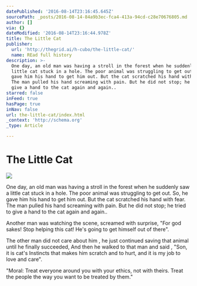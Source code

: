 ```yaml
---
datePublished: '2016-08-14T23:16:45.645Z'
sourcePath: _posts/2016-08-14-84a9b3ec-fca4-413a-94cd-c28e70676805.md
author: []
via: {}
dateModified: '2016-08-14T23:16:44.978Z'
title: The Little Cat
publisher:
  url: 'http://thegrid.ai/h-cubo/the-little-cat/'
  name: REad full history
description: >-
  One day, an old man was having a stroll in the forest when he suddenly saw a
  little cat stuck in a hole. The poor animal was struggling to get out. So, he
  gave him his hand to get him out. But the cat scratched his hand with fear.
  The man pulled his hand screaming with pain. But he did not stop; he tried to
  give a hand to the cat again and again..
starred: false
inFeed: true
hasPage: true
inNav: false
url: the-little-cat/index.html
_context: 'http://schema.org'
_type: Article

---
```

# The Little Cat
![](https://the-grid-user-content.s3-us-west-2.amazonaws.com/e716190d-a963-4465-bab5-8940bfe9e5f5.png)

One day, an old man was having a stroll in the forest when he suddenly saw a little cat stuck in a hole. The poor animal was struggling to get out. So, he gave him his hand to get him out. But the cat scratched his hand with fear. The man pulled his hand screaming with pain. But he did not stop; he tried to give a hand to the cat again and again..

Another man was watching the scene, screamed with surprise, "For god sakes! Stop helping this cat! He's going to get himself out of there".

The other man did not care about him , he just continued saving that animal until he finally succeeded, And then he walked to that man and said , "Son, it is cat's Instincts that makes him scratch and to hurt, and it is my job to love and care".

"Moral: Treat everyone around you with your ethics, not with theirs. Treat the people the way you want to be treated by them."